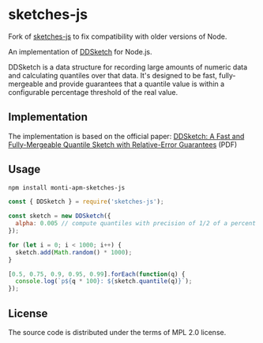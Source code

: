 # sketches-js

Fork of [sketches-js](https://github.com/hassy/sketches-js) to fix compatibility with older versions of Node.

An implementation of [DDSketch](https://www.datadoghq.com/blog/engineering/computing-accurate-percentiles-with-ddsketch/) for Node.js.

DDSketch is a data structure for recording large amounts of numeric data and calculating quantiles over that data. It's designed to be fast, fully-mergeable and provide guarantees that a quantile value is within a configurable percentage threshold of the real value.

## Implementation

The implementation is based on the official paper: [DDSketch: A Fast and Fully-Mergeable Quantile Sketch with Relative-Error Guarantees](http://www.vldb.org/pvldb/vol12/p2195-masson.pdf) (PDF)

## Usage

```sh
npm install monti-apm-sketches-js
```

```js
const { DDSketch } = require('sketches-js');

const sketch = new DDSketch({
  alpha: 0.005 // compute quantiles with precision of 1/2 of a percent
});

for (let i = 0; i < 1000; i++) {
  sketch.add(Math.random() * 1000);
}

[0.5, 0.75, 0.9, 0.95, 0.99].forEach(function(q) {
  console.log(`p${q * 100}: ${sketch.quantile(q)}`);
});
```

## License

The source code is distributed under the terms of MPL 2.0 license.
